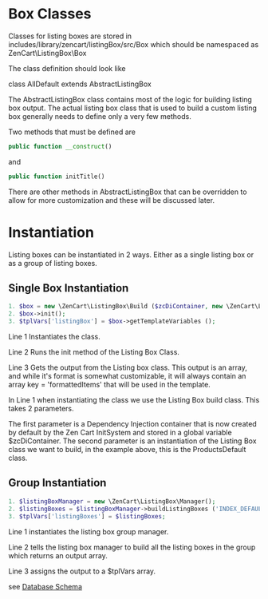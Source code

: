 Box Classes
===========
Classes for listing boxes are stored in includes/library/zencart/listingBox/src/Box which should be  namespaced as ZenCart\ListingBox\Box 

The class definition should look like

class AllDefault extends AbstractListingBox

The AbstractListingBox class contains most of the logic for building listing box output. The actual listing box class that is used to build a custom listing box generally needs to define only a very few methods.

Two methods that must be defined are

```php
public function __construct()
```
and

```php
public function initTitle()
```

There are other methods in AbstractListingBox that can be overridden to allow for more customization and these will be discussed later.

Instantiation
===

Listing boxes can be instantiated in 2 ways. Either as a single listing box or as a group of listing boxes.

Single Box Instantiation 
---

```php
1. $box = new \ZenCart\ListingBox\Build ($zcDiContainer, new \ZenCart\ListingBox\Box\ProductsDefault());
2. $box->init();
3. $tplVars['listingBox'] = $box->getTemplateVariables ();
```

Line 1 Instantiates the class.

Line 2 Runs the init method of the Listing Box Class.

Line 3 Gets the output from the Listing box class. This output is an array, and while it's format is somewhat customizable, it will always contain an array key = 'formattedItems' that will be used in the template.

In Line 1 when instantiating the class we use the Listing Box build class. This takes 2 parameters.

The first parameter is a Dependency Injection container that is now created by default by the Zen Cart InitSystem and stored in a global variable $zcDiContainer.
The second parameter is an instantiation of the Listing Box class we want to build, in the example above, this is the ProductsDefault class.

Group Instantiation
---

```php
1. $listingBoxManager = new \ZenCart\ListingBox\Manager();
2. $listingBoxes = $listingBoxManager->buildListingBoxes ('INDEX_DEFAULT', $zcDiContainer);
3. $tplVars['listingBoxes'] = $listingBoxes;
```
Line 1 instantiates the listing box group manager.

Line 2 tells the listing box manager to build all the listing boxes in the group which returns an output array.

Line 3 assigns the output to a $tplVars array.

see [Database Schema](schema.md)



